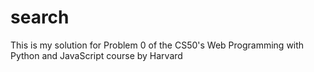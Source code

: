 # search
This is my solution for Problem 0 of the CS50's Web Programming with Python and JavaScript course by Harvard

